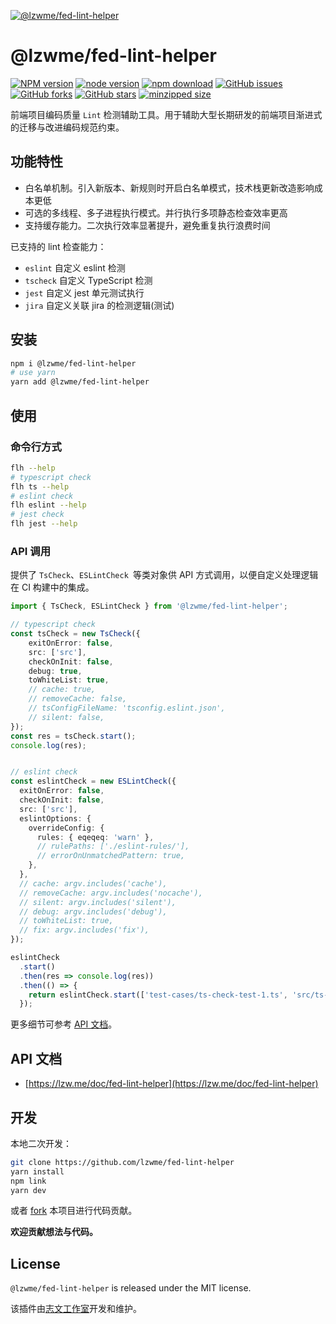 [![@lzwme/fed-lint-helper](https://nodei.co/npm/@lzwme/fed-lint-helper.png)][npm-url]

# @lzwme/fed-lint-helper

[![NPM version][npm-badge]][npm-url]
[![node version][node-badge]][node-url]
[![npm download][download-badge]][download-url]
[![GitHub issues][issues-badge]][issues-url]
[![GitHub forks][forks-badge]][forks-url]
[![GitHub stars][stars-badge]][stars-url]
[![minzipped size][bundlephobia-badge]][bundlephobia-url]

前端项目编码质量 `Lint` 检测辅助工具。用于辅助大型长期研发的前端项目渐进式的迁移与改进编码规范约束。

## 功能特性

- 白名单机制。引入新版本、新规则时开启白名单模式，技术栈更新改造影响成本更低
- 可选的多线程、多子进程执行模式。并行执行多项静态检查效率更高
- 支持缓存能力。二次执行效率显著提升，避免重复执行浪费时间

已支持的 lint 检查能力：

- `eslint` 自定义 eslint 检测
- `tscheck` 自定义 TypeScript 检测
- `jest` 自定义 jest 单元测试执行
- `jira` 自定义关联 jira 的检测逻辑(测试)

## 安装

```bash
npm i @lzwme/fed-lint-helper
# use yarn
yarn add @lzwme/fed-lint-helper
```

## 使用

### 命令行方式

```bash
flh --help
# typescript check
flh ts --help
# eslint check
flh eslint --help
# jest check
flh jest --help
```

### API 调用

提供了 `TsCheck`、`ESLintCheck `等类对象供 API 方式调用，以便自定义处理逻辑在 CI 构建中的集成。

```ts
import { TsCheck, ESLintCheck } from '@lzwme/fed-lint-helper';

// typescript check
const tsCheck = new TsCheck({
    exitOnError: false,
    src: ['src'],
    checkOnInit: false,
    debug: true,
    toWhiteList: true,
    // cache: true,
    // removeCache: false,
    // tsConfigFileName: 'tsconfig.eslint.json',
    // silent: false,
});
const res = tsCheck.start();
console.log(res);


// eslint check
const eslintCheck = new ESLintCheck({
  exitOnError: false,
  checkOnInit: false,
  src: ['src'],
  eslintOptions: {
    overrideConfig: {
      rules: { eqeqeq: 'warn' },
      // rulePaths: ['./eslint-rules/'],
      // errorOnUnmatchedPattern: true,
    },
  },
  // cache: argv.includes('cache'),
  // removeCache: argv.includes('nocache'),
  // silent: argv.includes('silent'),
  // debug: argv.includes('debug'),
  // toWhiteList: true,
  // fix: argv.includes('fix'),
});

eslintCheck
  .start()
  .then(res => console.log(res))
  .then(() => {
    return eslintCheck.start(['test-cases/ts-check-test-1.ts', 'src/ts-check.ts']).then(res => console.log(res));
  });
```

更多细节可参考 [API 文档](https://lzw.me/doc/fed-lint-helper)。

## API 文档

- [https://lzw.me/doc/fed-lint-helper](https://lzw.me/doc/fed-lint-helper)

## 开发

本地二次开发：

```bash
git clone https://github.com/lzwme/fed-lint-helper
yarn install
npm link
yarn dev
```

或者 [fork]() 本项目进行代码贡献。

**欢迎贡献想法与代码。**

## License

`@lzwme/fed-lint-helper` is released under the MIT license.

该插件由[志文工作室](https://lzw.me)开发和维护。


[stars-badge]: https://img.shields.io/github/stars/lzwme/fed-lint-helper.svg
[stars-url]: https://github.com/lzwme/fed-lint-helper/stargazers
[forks-badge]: https://img.shields.io/github/forks/lzwme/fed-lint-helper.svg
[forks-url]: https://github.com/lzwme/fed-lint-helper/network
[issues-badge]: https://img.shields.io/github/issues/lzwme/fed-lint-helper.svg
[issues-url]: https://github.com/lzwme/fed-lint-helper/issues
[npm-badge]: https://img.shields.io/npm/v/@lzwme/fed-lint-helper.svg?style=flat-square
[npm-url]: https://npmjs.org/package/@lzwme/fed-lint-helper
[node-badge]: https://img.shields.io/badge/node.js-%3E=_14.0.0-green.svg?style=flat-square
[node-url]: https://nodejs.org/download/
[download-badge]: https://img.shields.io/npm/dm/@lzwme/fed-lint-helper.svg?style=flat-square
[download-url]: https://npmjs.org/package/@lzwme/fed-lint-helper
[bundlephobia-url]: https://bundlephobia.com/result?p=@lzwme/fed-lint-helper@latest
[bundlephobia-badge]: https://badgen.net/bundlephobia/minzip/@lzwme/fed-lint-helper@latest
